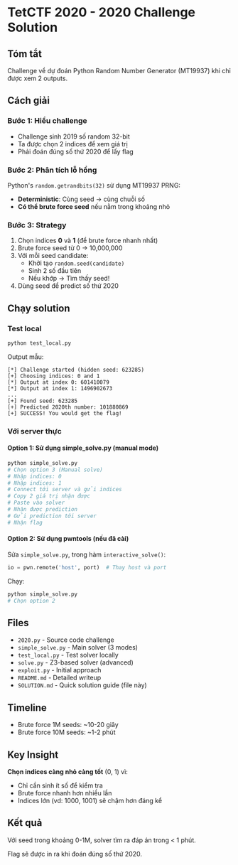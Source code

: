# TetCTF 2020 - 2020 Challenge Solution

## Tóm tắt

Challenge về dự đoán Python Random Number Generator (MT19937) khi chỉ được xem 2 outputs.

## Cách giải

### Bước 1: Hiểu challenge

- Challenge sinh 2019 số random 32-bit
- Ta được chọn 2 indices để xem giá trị
- Phải đoán đúng số thứ 2020 để lấy flag

### Bước 2: Phân tích lỗ hổng

Python's `random.getrandbits(32)` sử dụng MT19937 PRNG:
- **Deterministic**: Cùng seed → cùng chuỗi số
- **Có thể brute force seed** nếu nằm trong khoảng nhỏ

### Bước 3: Strategy

1. Chọn indices **0** và **1** (để brute force nhanh nhất)
2. Brute force seed từ 0 → 10,000,000
3. Với mỗi seed candidate:
   - Khởi tạo `random.seed(candidate)`
   - Sinh 2 số đầu tiên
   - Nếu khớp → Tìm thấy seed!
4. Dùng seed để predict số thứ 2020

## Chạy solution

### Test local

```bash
python test_local.py
```

Output mẫu:
```
[*] Challenge started (hidden seed: 623285)
[+] Choosing indices: 0 and 1
[*] Output at index 0: 601410079
[*] Output at index 1: 1496902673
...
[+] Found seed: 623285
[+] Predicted 2020th number: 101880869
[+] SUCCESS! You would get the flag!
```

### Với server thực

#### Option 1: Sử dụng simple_solve.py (manual mode)

```bash
python simple_solve.py
# Chọn option 3 (Manual solve)
# Nhập indices: 0
# Nhập indices: 1
# Connect tới server và gửi indices
# Copy 2 giá trị nhận được
# Paste vào solver
# Nhận được prediction
# Gửi prediction tới server
# Nhận flag
```

#### Option 2: Sử dụng pwntools (nếu đã cài)

Sửa `simple_solve.py`, trong hàm `interactive_solve()`:
```python
io = pwn.remote('host', port)  # Thay host và port
```

Chạy:
```bash
python simple_solve.py
# Chọn option 2
```

## Files

- `2020.py` - Source code challenge
- `simple_solve.py` - Main solver (3 modes)
- `test_local.py` - Test solver locally
- `solve.py` - Z3-based solver (advanced)
- `exploit.py` - Initial approach
- `README.md` - Detailed writeup
- `SOLUTION.md` - Quick solution guide (file này)

## Timeline

- Brute force 1M seeds: ~10-20 giây
- Brute force 10M seeds: ~1-2 phút

## Key Insight

**Chọn indices càng nhỏ càng tốt** (0, 1) vì:
- Chỉ cần sinh ít số để kiểm tra
- Brute force nhanh hơn nhiều lần
- Indices lớn (vd: 1000, 1001) sẽ chậm hơn đáng kể

## Kết quả

Với seed trong khoảng 0-1M, solver tìm ra đáp án trong < 1 phút.

Flag sẽ được in ra khi đoán đúng số thứ 2020.
